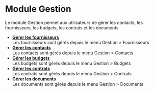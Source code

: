 Module Gestion
==============

Le module Gestion permet aux utilisateurs de gérer les contacts, les
fournisseurs, les budgets, les contrats et les documents

-   **[Gérer les fournisseurs](../glpi/management_supplier.html)**\
     Les fournisseurs sont gérés depuis le menu Gestion \> Fournisseurs
-   **[Gérer les contacts](../glpi/management_contact.html)**\
     Les contacts sont gérés depuis le menu Gestion \> Contacts
-   **[Gérer les budgets](../glpi/management_budget.html)**\
     Les budgets sont gérés depuis le menu Gestion \> Budgets
-   **[Gérer les contrats](../glpi/management_contract.html)**\
     Les contrats sont gérés depuis le menu Gestion \> Contrats
-   **[Gérer les documents](../glpi/management_document.html)**\
     Les documents sont gérés depuis le menu Gestion \> Documents

